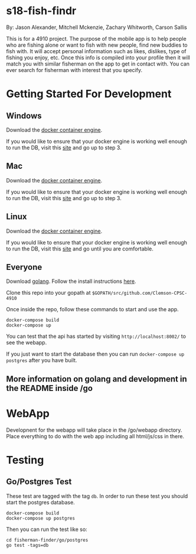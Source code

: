 # s18-fish-findr

By: Jason Alexander, Mitchell Mckenzie, Zachary Whitworth, Carson Sallis

This is for a 4910 project. The purpose of the mobile app is to help people who are fishing alone or want to fish with new people, find new buddies to fish with. It will accept personal information such as likes, dislikes, type of fishing you enjoy, etc. Once this info is compiled into your profile then it will match you with similar fisherman on the app to get in contact with. You can ever search for fisherman with interest that you specify.

# Getting Started For Development

## Windows
Download the [docker container engine](https://store.docker.com/editions/community/docker-ce-desktop-windows).

If you would like to ensure that your docker engine is working well enough to run the DB, visit this [site](https://docs.docker.com/docker-for-windows/) and go up to step 3. 

## Mac
Download the [docker container engine](https://store.docker.com/editions/community/docker-ce-desktop-mac).

If you would like to ensure that your docker engine is working well enough to run the DB, visit this [site](https://docs.docker.com/docker-for-mac/) and go up to step 3. 

## Linux
Download the [docker container engine](https://store.docker.com/editions/community/docker-ce-server-ubuntu).

If you would like to ensure that your docker engine is working well enough to run the DB, visit this [site](https://docs.docker.com/get-started/part2/) and go until you are comfortable. 

## Everyone
Download [golang](https://golang.org/dl/). Follow the install instructions [here](https://golang.org/doc/install).

Clone this repo into your gopath at `$GOPATH/src/github.com/Clemson-CPSC-4910`

Once inside the repo, follow these commands to start and use the app.

    docker-compose build
    docker-compose up

You can test that the api has started by visiting `http://localhost:8002/` to see the webapp.

If you just want to start the database then you can run `docker-compose up postgres` after you have built.

## More information on golang and development in the README inside /go

# WebApp
Developnent for the webapp will take place in the /go/webapp directory. Place everything to do with the web app including all html/js/css in there.

# Testing

## Go/Postgres Test
These test are tagged with the tag `db`. In order to run these test you should start the postgres database. 

    docker-compose build
    docker-compose up postgres

Then you can run the test like so: 

    cd fisherman-finder/go/postgres
    go test -tags=db